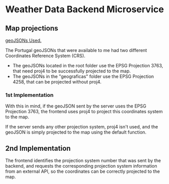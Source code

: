 # Weather Data Backend Microservice
## Map projections
[geoJSONs Used.](https://github.com/nmota/caop_GeoJSON)

The Portugal geoJSONs that were available to me had two different Coordinates Reference System (CRS).

- The geoJSONs located in the root folder use the EPSG Projection 3763, that need proj4 to be successfully projected to the map.
- The geoJSONs in the "geograficas" folder use the EPSG Projection 4258, that can be projected without proj4.
  
### 1st Implementation

With this in mind, if the geoJSON sent by the server uses the EPSG Projection 3763, the frontend uses proj4 to project this coordinates system to the map.

If the server sends any other projection system, proj4 isn't used, and the geoJSON is simply projected to the map using the default function.


## 2nd Implementation

The frontend identifies the projection system number that was sent by the backend, and requests the corresponding projection system information from an external API, so the coordinates can be correctly projected to the map.